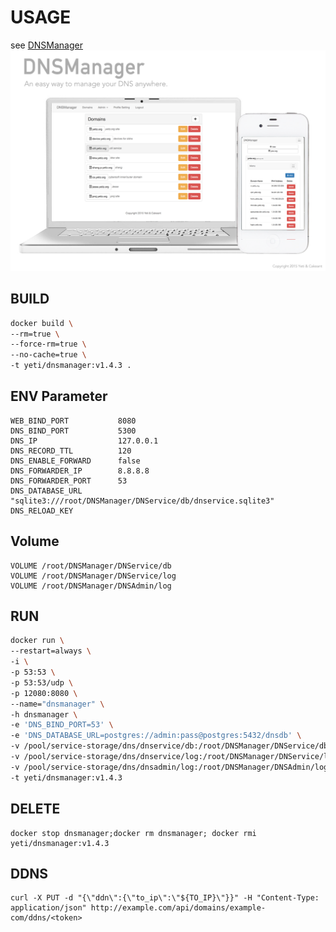 # USAGE #
see [DNSManager](https://github.com/yetisno/DNSManager)
![DNSManager](dnsmanager.png)
## BUILD ##
```bash
docker build \
--rm=true \
--force-rm=true \
--no-cache=true \
-t yeti/dnsmanager:v1.4.3 .
```

## ENV Parameter ##
    WEB_BIND_PORT           8080
    DNS_BIND_PORT           5300
    DNS_IP                  127.0.0.1
    DNS_RECORD_TTL          120
    DNS_ENABLE_FORWARD      false
    DNS_FORWARDER_IP        8.8.8.8
    DNS_FORWARDER_PORT      53
    DNS_DATABASE_URL        "sqlite3:///root/DNSManager/DNService/db/dnservice.sqlite3"
    DNS_RELOAD_KEY      

## Volume ##
    VOLUME /root/DNSManager/DNService/db
    VOLUME /root/DNSManager/DNService/log
    VOLUME /root/DNSManager/DNSAdmin/log

## RUN ##
```bash
docker run \
--restart=always \
-i \
-p 53:53 \
-p 53:53/udp \
-p 12080:8080 \
--name="dnsmanager" \
-h dnsmanager \
-e 'DNS_BIND_PORT=53' \
-e 'DNS_DATABASE_URL=postgres://admin:pass@postgres:5432/dnsdb' \
-v /pool/service-storage/dns/dnservice/db:/root/DNSManager/DNService/db \
-v /pool/service-storage/dns/dnservice/log:/root/DNSManager/DNService/log \
-v /pool/service-storage/dns/dnsadmin/log:/root/DNSManager/DNSAdmin/log \
-t yeti/dnsmanager:v1.4.3
```

## DELETE ##
    docker stop dnsmanager;docker rm dnsmanager; docker rmi yeti/dnsmanager:v1.4.3

## DDNS ##
    curl -X PUT -d "{\"ddn\":{\"to_ip\":\"${TO_IP}\"}}" -H "Content-Type: application/json" http://example.com/api/domains/example-com/ddns/<token>